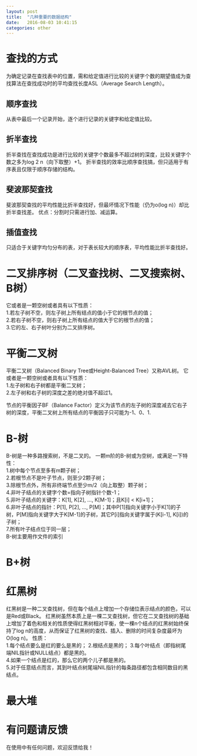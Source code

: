 ```yaml
---
layout: post
title:  "几种重要的数据结构"
date:   2016-08-03 10:41:15
categories: other
---
```


# 查找的方式
为确定记录在查找表中的位置，需和给定值进行比较的关键字个数的期望值成为查找算法在查找成功时的平均查找长度ASL（Average Search Length）。
## 顺序查找
从表中最后一个记录开始，逐个进行记录的关键字和给定值比较。
## 折半查找
折半查找在查找成功是进行比较的关键字个数最多不超过树的深度，比较关键字个数之多为log 2 n（向下取整）+1。
折半查找的效率比顺序查找搞，但只适用于有序表且仅限于顺序存储的结构。
## 斐波那契查找
斐波那契查找的平均性能比折半查找好，但最坏情况下性能（仍为o(log n)）却比折半查找差。
优点：分割时只需进行加、减运算。
## 插值查找
只适合于关键字均匀分布的表，对于表长较大的顺序表，平均性能比折半查找好。

# 二叉排序树（二叉查找树、二叉搜索树、B树）
它或者是一颗空树或者具有以下性质：  
1.若左子树不空，则左子树上所有结点的值小于它的根节点的值；  
2.若右子树不空，则右子树上所有结点的值大于它的根节点的值；  
3.它的左、右子树叶分别为二叉排序树。

# 平衡二叉树
平衡二叉树（Balanced Binary Tree或Height-Balanced Tree）又称AVL树。
它或者是一颗空树或者具有以下性质：  
1.左子树和右子树都是平衡二叉树；  
2.左子树和右子树的深度之差的绝对值不超过1。  

节点的平衡因子BF（Balance Factor）定义为该节点的左子树的深度减去它右子树的深度，平衡二叉树上所有结点的平衡因子只可能为-1、0、1.

# B-树
B-树是一种多路搜索树，不是二叉的。
一颗m阶的B-树或为空树，或满足一下特性：  
1.树中每个节点至多有m颗子树；  
2.若根节点不是叶子节点，则至少2颗子树；  
3.除根节点外，所有非终端节点至少m/2（向上取整）颗子树；  
4.非叶子结点的关键字个数=指向子树指针个数-1；  
5.非叶子结点的关键字：K[1], K[2], …, K[M-1]；且K[i] < K[i+1]；  
6.非叶子结点的指针：P[1], P[2], …, P[M]；其中P[1]指向关键字小于K[1]的子树，P[M]指向关键字大于K[M-1]的子树，其它P[i]指向关键字属于(K[i-1], K[i])的子树；  
7.所有叶子结点位于同一层；  
B-树主要用作文件的索引

# B+树

# 红黑树
红黑树是一种二叉查找树，但在每个结点上增加一个存储位表示结点的颜色，可以是Red或Black。
红黑树虽然本质上是一棵二叉查找树，但它在二叉查找树的基础上增加了着色和相关的性质使得红黑树相对平衡，使一棵n个结点的红黑树始终保持了log n的高度，从而保证了红黑树的查找、插入、删除的时间复杂度最坏为O(log n)。
性质：  
1.每个结点要么是红的要么是黑的；
2.根结点是黑的；
3.每个叶结点（即指树尾端NIL指针或NULL结点）都是黑的。  
4.如果一个结点是红的，那么它的两个儿子都是黑的。  
5.对于任意结点而言，其到叶结点树尾端NIL指针的每条路径都包含相同数目的黑结点。 


# 最大堆

# 有问题请反馈
在使用中有任何问题，欢迎反馈给我！
